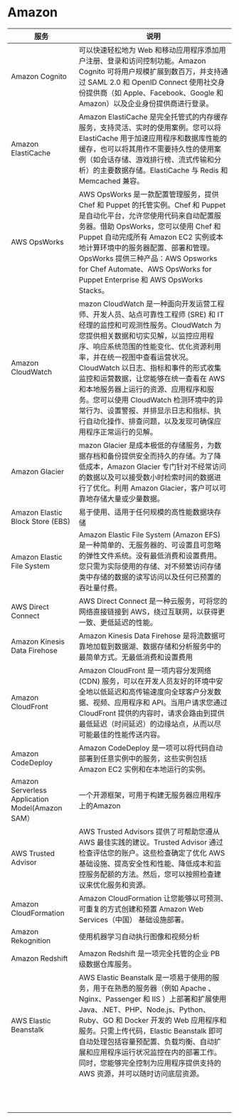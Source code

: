 # Amazon
|服务|说明|
| ------ | ------ |
|Amazon Cognito|可以快速轻松地为 Web 和移动应用程序添加用户注册、登录和访问控制功能。Amazon Cognito 可将用户规模扩展到数百万，并支持通过 SAML 2.0 和 OpenID Connect 使用社交身份提供商（如 Apple、Facebook、Google 和 Amazon）以及企业身份提供商进行登录。 |
|Amazon ElastiCache|Amazon ElastiCache 是完全托管式的内存缓存服务，支持灵活、实时的使用案例。您可以将 ElastiCache 用于加速应用程序和数据库性能的缓存，也可以将其用作不需要持久性的使用案例（如会话存储、游戏排行榜、流式传输和分析）的主要数据存储。ElastiCache 与 Redis 和 Memcached 兼容。|
|AWS OpsWorks|AWS OpsWorks 是一款配置管理服务，提供 Chef 和 Puppet 的托管实例。Chef 和 Puppet 是自动化平台，允许您使用代码来自动配置服务器。借助 OpsWorks，您可以使用 Chef 和 Puppet 自动完成所有 Amazon EC2 实例或本地计算环境中的服务器配置、部署和管理。OpsWorks 提供三种产品：AWS Opsworks for Chef Automate、AWS OpsWorks for Puppet Enterprise 和 AWS OpsWorks Stacks。|
|Amazon CloudWatch|mazon CloudWatch 是一种面向开发运营工程师、开发人员、站点可靠性工程师 (SRE) 和 IT 经理的监控和可观测性服务。CloudWatch 为您提供相关数据和切实见解，以监控应用程序、响应系统范围的性能变化、优化资源利用率，并在统一视图中查看运营状况。CloudWatch 以日志、指标和事件的形式收集监控和运营数据，让您能够在统一查看在 AWS 和本地服务器上运行的资源、应用程序和服务。您可以使用 CloudWatch 检测环境中的异常行为、设置警报、并排显示日志和指标、执行自动化操作、排查问题，以及发现可确保应用程序正常运行的见解。|
|Amazon Glacier|mazon Glacier 是成本极低的存储服务，为数据存档和备份提供安全而持久的存储。为了降低成本，Amazon Glacier 专门针对不经常访问的数据以及可以接受数小时检索时间的数据进行了优化。利用 Amazon Glacier，客户可以可靠地存储大量或少量数据。|
|Amazon Elastic Block Store (EBS)|易于使用、适用于任何规模的高性能数据块存储|
|Amazon Elastic File System|Amazon Elastic File System (Amazon EFS) 是一种简单的、无服务器的、可设置且可忽略的弹性文件系统。没有最低消费和设置费用。您只需为实际使用的存储、对不频繁访问存储类中存储的数据的读写访问以及任何已预置的吞吐量付费。|
|AWS Direct Connect|AWS Direct Connect 是一种云服务，可将您的网络直接链接到 AWS，绕过互联网，以获得更一致、更低延迟的性能。|
|Amazon Kinesis Data Firehose|Amazon Kinesis Data Firehose 是将流数据可靠地加载到数据湖、数据存储和分析服务中的最简单方式。无最低消费和设置费用|
|Amazon CloudFront|Amazon CloudFront 是一项内容分发网络 (CDN) 服务，可以在开发人员友好的环境中安全地以低延迟和高传输速度向全球客户分发数据、视频、应用程序和 API。当用户请求您通过 CloudFront 提供的内容时，请求会路由到提供最低延迟（时间延迟）的边缘站点，从而以尽可能最佳的性能传送内容。|
|Amazon CodeDeploy|Amazon CodeDeploy 是一项可以将代码自动部署到任意实例中的服务，这些实例包括 Amazon EC2 实例和在本地运行的实例。|
|Amazon Serverless Application Model(Amazon SAM）|一个开源框架，可用于构建无服务器应用程序上的Amazon|
|AWS Trusted Advisor|AWS Trusted Advisors 提供了可帮助您遵从 AWS 最佳实践的建议。Trusted Advisor 通过检查评估您的账户。这些检查确定了优化 AWS 基础设施、提高安全性和性能、降低成本和监控服务配额的方法。然后，您可以按照检查建议来优化服务和资源。|
|Amazon CloudFormation|Amazon CloudFormation 让您能够以可预测、可重复的方式创建和预置 Amazon Web Services（中国） 基础设施部署。|
|Amazon Rekognition|使用机器学习自动执行图像和视频分析|
|Amazon Redshift|Amazon Redshift 是一项完全托管的企业 PB 级数据仓库服务。|
|AWS Elastic Beanstalk|AWS Elastic Beanstalk 是一项易于使用的服务，用于在熟悉的服务器（例如 Apache 、Nginx、Passenger 和 IIS ）上部署和扩展使用 Java、.NET、PHP、Node.js、Python、Ruby、GO 和 Docker 开发的 Web 应用程序和服务。只需上传代码，Elastic Beanstalk 即可自动处理包括容量预配置、负载均衡、自动扩展和应用程序运行状况监控在内的部署工作。同时，您能够完全控制为应用程序提供支持的 AWS 资源，并可以随时访问底层资源。|
|||
|||
|||
|||
|||
|||
|||
|||
|||
|||
|||
|||